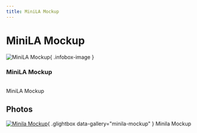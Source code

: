 ```yaml
---
title: MiniLA Mockup
---
```


# MiniLA Mockup

<div class="infobox" markdown>

![MiniLA Mockup](./img/Minila_mockup.jpg){ .infobox-image }

### MiniLA Mockup

| | |
|---|---|

</div>

[](./img/Minila_mockup.png)  [](./img/Minila_mockup.png)MiniLA Mockup

## Photos

<div class="photo-grid" markdown>

[![Minila Mockup](./img/Minila_mockup.jpg)](./img/Minila_mockup.png "Minila Mockup"){ .glightbox data-gallery="minila-mockup" }
<span class="caption">Minila Mockup</span>

</div>
